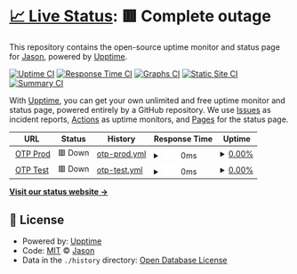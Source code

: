 # [📈 Live Status](https://jasonfan00.github.io/OTP-Uptime): <!--live status--> **🟥 Complete outage**

This repository contains the open-source uptime monitor and status page for [Jason](https://jasonfan00.github.io/OTP-Uptime), powered by [Upptime](https://github.com/upptime/upptime).

[![Uptime CI](https://github.com/jasonfan00/OTP-Uptime/workflows/Uptime%20CI/badge.svg)](https://github.com/jasonfan00/OTP-Uptime/actions?query=workflow%3A%22Uptime+CI%22)
[![Response Time CI](https://github.com/jasonfan00/OTP-Uptime/workflows/Response%20Time%20CI/badge.svg)](https://github.com/jasonfan00/OTP-Uptime/actions?query=workflow%3A%22Response+Time+CI%22)
[![Graphs CI](https://github.com/jasonfan00/OTP-Uptime/workflows/Graphs%20CI/badge.svg)](https://github.com/jasonfan00/OTP-Uptime/actions?query=workflow%3A%22Graphs+CI%22)
[![Static Site CI](https://github.com/jasonfan00/OTP-Uptime/workflows/Static%20Site%20CI/badge.svg)](https://github.com/jasonfan00/OTP-Uptime/actions?query=workflow%3A%22Static+Site+CI%22)
[![Summary CI](https://github.com/jasonfan00/OTP-Uptime/workflows/Summary%20CI/badge.svg)](https://github.com/jasonfan00/OTP-Uptime/actions?query=workflow%3A%22Summary+CI%22)

With [Upptime](https://upptime.js.org), you can get your own unlimited and free uptime monitor and status page, powered entirely by a GitHub repository. We use [Issues](https://github.com/jasonfan00/OTP-Uptime/issues) as incident reports, [Actions](https://github.com/jasonfan00/OTP-Uptime/actions) as uptime monitors, and [Pages](https://jasonfan00.github.io/OTP-Uptime) for the status page.

<!--start: status pages-->
<!-- This summary is generated by Upptime (https://github.com/upptime/upptime) -->
<!-- Do not edit this manually, your changes will be overwritten -->
<!-- prettier-ignore -->
| URL | Status | History | Response Time | Uptime |
| --- | ------ | ------- | ------------- | ------ |
| <img alt="" src="https://favicons.githubusercontent.com/otproject.cs.brandeis.edu" height="13"> [OTP Prod](http://otproject.cs.brandeis.edu/) | 🟥 Down | [otp-prod.yml](https://github.com/JasonFan00/OTP-Uptime/commits/HEAD/history/otp-prod.yml) | <details><summary><img alt="Response time graph" src="./graphs/otp-prod/response-time-week.png" height="20"> 0ms</summary><br><a href="https://jasonfan00.github.io/OTP-Uptime/history/otp-prod"><img alt="Response time 0" src="https://img.shields.io/endpoint?url=https%3A%2F%2Fraw.githubusercontent.com%2FJasonFan00%2FOTP-Uptime%2FHEAD%2Fapi%2Fotp-prod%2Fresponse-time.json"></a><br><a href="https://jasonfan00.github.io/OTP-Uptime/history/otp-prod"><img alt="24-hour response time 0" src="https://img.shields.io/endpoint?url=https%3A%2F%2Fraw.githubusercontent.com%2FJasonFan00%2FOTP-Uptime%2FHEAD%2Fapi%2Fotp-prod%2Fresponse-time-day.json"></a><br><a href="https://jasonfan00.github.io/OTP-Uptime/history/otp-prod"><img alt="7-day response time 0" src="https://img.shields.io/endpoint?url=https%3A%2F%2Fraw.githubusercontent.com%2FJasonFan00%2FOTP-Uptime%2FHEAD%2Fapi%2Fotp-prod%2Fresponse-time-week.json"></a><br><a href="https://jasonfan00.github.io/OTP-Uptime/history/otp-prod"><img alt="30-day response time 0" src="https://img.shields.io/endpoint?url=https%3A%2F%2Fraw.githubusercontent.com%2FJasonFan00%2FOTP-Uptime%2FHEAD%2Fapi%2Fotp-prod%2Fresponse-time-month.json"></a><br><a href="https://jasonfan00.github.io/OTP-Uptime/history/otp-prod"><img alt="1-year response time 0" src="https://img.shields.io/endpoint?url=https%3A%2F%2Fraw.githubusercontent.com%2FJasonFan00%2FOTP-Uptime%2FHEAD%2Fapi%2Fotp-prod%2Fresponse-time-year.json"></a></details> | <details><summary><a href="https://jasonfan00.github.io/OTP-Uptime/history/otp-prod">0.00%</a></summary><a href="https://jasonfan00.github.io/OTP-Uptime/history/otp-prod"><img alt="All-time uptime 0.00%" src="https://img.shields.io/endpoint?url=https%3A%2F%2Fraw.githubusercontent.com%2FJasonFan00%2FOTP-Uptime%2FHEAD%2Fapi%2Fotp-prod%2Fuptime.json"></a><br><a href="https://jasonfan00.github.io/OTP-Uptime/history/otp-prod"><img alt="24-hour uptime 0.00%" src="https://img.shields.io/endpoint?url=https%3A%2F%2Fraw.githubusercontent.com%2FJasonFan00%2FOTP-Uptime%2FHEAD%2Fapi%2Fotp-prod%2Fuptime-day.json"></a><br><a href="https://jasonfan00.github.io/OTP-Uptime/history/otp-prod"><img alt="7-day uptime 0.00%" src="https://img.shields.io/endpoint?url=https%3A%2F%2Fraw.githubusercontent.com%2FJasonFan00%2FOTP-Uptime%2FHEAD%2Fapi%2Fotp-prod%2Fuptime-week.json"></a><br><a href="https://jasonfan00.github.io/OTP-Uptime/history/otp-prod"><img alt="30-day uptime 1.38%" src="https://img.shields.io/endpoint?url=https%3A%2F%2Fraw.githubusercontent.com%2FJasonFan00%2FOTP-Uptime%2FHEAD%2Fapi%2Fotp-prod%2Fuptime-month.json"></a><br><a href="https://jasonfan00.github.io/OTP-Uptime/history/otp-prod"><img alt="1-year uptime 0.00%" src="https://img.shields.io/endpoint?url=https%3A%2F%2Fraw.githubusercontent.com%2FJasonFan00%2FOTP-Uptime%2FHEAD%2Fapi%2Fotp-prod%2Fuptime-year.json"></a></details>
| <img alt="" src="https://favicons.githubusercontent.com/otproject.cs.brandeis.edu" height="13"> [OTP Test](http://otproject.cs.brandeis.edu/test/) | 🟥 Down | [otp-test.yml](https://github.com/JasonFan00/OTP-Uptime/commits/HEAD/history/otp-test.yml) | <details><summary><img alt="Response time graph" src="./graphs/otp-test/response-time-week.png" height="20"> 0ms</summary><br><a href="https://jasonfan00.github.io/OTP-Uptime/history/otp-test"><img alt="Response time 0" src="https://img.shields.io/endpoint?url=https%3A%2F%2Fraw.githubusercontent.com%2FJasonFan00%2FOTP-Uptime%2FHEAD%2Fapi%2Fotp-test%2Fresponse-time.json"></a><br><a href="https://jasonfan00.github.io/OTP-Uptime/history/otp-test"><img alt="24-hour response time 0" src="https://img.shields.io/endpoint?url=https%3A%2F%2Fraw.githubusercontent.com%2FJasonFan00%2FOTP-Uptime%2FHEAD%2Fapi%2Fotp-test%2Fresponse-time-day.json"></a><br><a href="https://jasonfan00.github.io/OTP-Uptime/history/otp-test"><img alt="7-day response time 0" src="https://img.shields.io/endpoint?url=https%3A%2F%2Fraw.githubusercontent.com%2FJasonFan00%2FOTP-Uptime%2FHEAD%2Fapi%2Fotp-test%2Fresponse-time-week.json"></a><br><a href="https://jasonfan00.github.io/OTP-Uptime/history/otp-test"><img alt="30-day response time 0" src="https://img.shields.io/endpoint?url=https%3A%2F%2Fraw.githubusercontent.com%2FJasonFan00%2FOTP-Uptime%2FHEAD%2Fapi%2Fotp-test%2Fresponse-time-month.json"></a><br><a href="https://jasonfan00.github.io/OTP-Uptime/history/otp-test"><img alt="1-year response time 0" src="https://img.shields.io/endpoint?url=https%3A%2F%2Fraw.githubusercontent.com%2FJasonFan00%2FOTP-Uptime%2FHEAD%2Fapi%2Fotp-test%2Fresponse-time-year.json"></a></details> | <details><summary><a href="https://jasonfan00.github.io/OTP-Uptime/history/otp-test">0.00%</a></summary><a href="https://jasonfan00.github.io/OTP-Uptime/history/otp-test"><img alt="All-time uptime 0.00%" src="https://img.shields.io/endpoint?url=https%3A%2F%2Fraw.githubusercontent.com%2FJasonFan00%2FOTP-Uptime%2FHEAD%2Fapi%2Fotp-test%2Fuptime.json"></a><br><a href="https://jasonfan00.github.io/OTP-Uptime/history/otp-test"><img alt="24-hour uptime 0.00%" src="https://img.shields.io/endpoint?url=https%3A%2F%2Fraw.githubusercontent.com%2FJasonFan00%2FOTP-Uptime%2FHEAD%2Fapi%2Fotp-test%2Fuptime-day.json"></a><br><a href="https://jasonfan00.github.io/OTP-Uptime/history/otp-test"><img alt="7-day uptime 0.00%" src="https://img.shields.io/endpoint?url=https%3A%2F%2Fraw.githubusercontent.com%2FJasonFan00%2FOTP-Uptime%2FHEAD%2Fapi%2Fotp-test%2Fuptime-week.json"></a><br><a href="https://jasonfan00.github.io/OTP-Uptime/history/otp-test"><img alt="30-day uptime 1.38%" src="https://img.shields.io/endpoint?url=https%3A%2F%2Fraw.githubusercontent.com%2FJasonFan00%2FOTP-Uptime%2FHEAD%2Fapi%2Fotp-test%2Fuptime-month.json"></a><br><a href="https://jasonfan00.github.io/OTP-Uptime/history/otp-test"><img alt="1-year uptime 0.00%" src="https://img.shields.io/endpoint?url=https%3A%2F%2Fraw.githubusercontent.com%2FJasonFan00%2FOTP-Uptime%2FHEAD%2Fapi%2Fotp-test%2Fuptime-year.json"></a></details>

<!--end: status pages-->

[**Visit our status website →**](https://jasonfan00.github.io/OTP-Uptime)

## 📄 License

- Powered by: [Upptime](https://github.com/upptime/upptime)
- Code: [MIT](./LICENSE) © [Jason](https://jasonfan00.github.io/OTP-Uptime)
- Data in the `./history` directory: [Open Database License](https://opendatacommons.org/licenses/odbl/1-0/)
